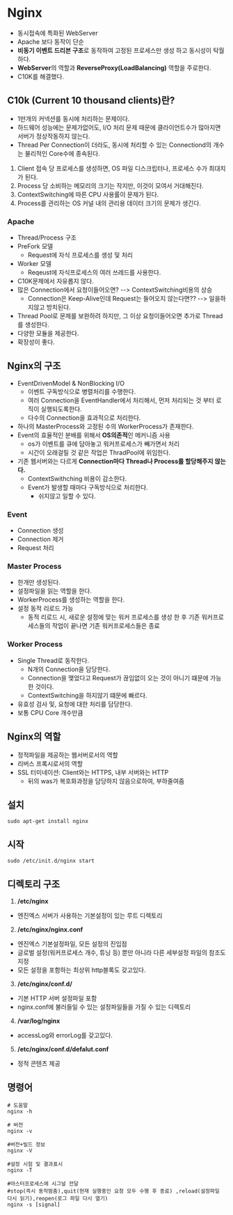 # Nginx
- 동시접속에 특화된 WebServer
- Apache 보다 동작이 단순
- **비동기 이벤트 드리븐 구조**로 동작하여 고정된 프로세스만 생성 하고 동시성이 탁월하다.
- **WebServer**의 역할과 **ReverseProxy(LoadBalancing)** 역할을 주로한다.
- C10K를 해결했다.

## C10k (Current 10 thousand clients)란?
- 1만개의 커넥션를 동시에 처리하는 문제이다.
- 하드웨어 성능에는 문제가없어도, I/O 처리 문제 때문에 클라이언트수가 많아지면 서버가 정상작동하지 않는다.
- Thread Per Connection이 더라도, 동시에 처리할 수 있는 Connectiond의 개수는 물리적인 Core수에 종속된다.

1. Client 접속 당 프로세스를 생성하면, OS 파일 디스크립터나, 프로세스 수가 최대치가 된다.
2. Process 당 소비하는 메모리의 크기는 작지만, 이것이 모여서 거대해진다.
3. ContextSwitching에 따른 CPU 사용률이 문제가 된다.
4. Process를 관리하는 OS 커널 내의 관리용 데이터 크기의 문제가 생긴다.

### Apache
- Thread/Process 구조
- PreFork 모델
  - Request에 자식 프로세스를 생성 및 처리
- Worker 모델
  - Reqeust에 자식프로세스의 여러 쓰레드를 사용한다.
- C10K문제에서 자유롭지 않다.
- 많은 Connection에서 요청이들어오면? --> ContextSwitching비용의 상승
  - Connection은 Keep-Alive인데 Request는 들어오지 않는다면?? --> 일을하지않고 방치된다.
- Thread Pool로 문제를 보완하려 하지만, 그 이상 요청이들어오면 추가로 Thread를 생성한다.
- 다양한 모듈을 제공한다.
- 확장성이 좋다.

## Nginx의 구조
- EventDrivenModel & NonBlocking I/O
  - 이벤트 구독방식으로 병렬처리를 수행한다. 
  - 여러 Connection을 EventHandler에서 처리해서, 먼저 처리되는 것 부터 로직이 실행되도록한다.
  - 다수의 Connection을 효과적으로 처리한다.
- 하나의 MasterProcess와 고정된 수의 WorkerProcess가 존재한다.
- Event의 효율적인 분배를 위해서 **OS의존적**인 메커니즘 사용
  - os가 이벤트를 큐에 담아놓고 워커프로세스가 빼가면서 처리
  - 시간이 오래걸릴 것 같은 작업은 ThradPool에 위임한다.
- 기존 웹서버와는 다르게 **Connection마다 Thread나 Process를 할당해주지 않는다.**
  - ContextSwithching 비용이 감소한다.
  - Event가 발생할 때마다 구독방식으로 처리한다.
    - 쉬지않고 일할 수 있다.

### Event
- Connection 생성
- Connection 제거
- Request 처리

### Master Process
- 한개만 생성된다.
- 설정파일을 읽는 역할을 한다.
- WorkerProcess를 생성하는 역할을 한다.
- 설정 동적 리로드 가능
  - 동적 리로드 시, 새로운 설정에 맞는 워커 프로세스를 생성 한 후 기존 워커프로세스들의 작업이 끝나면 기존 워커프로세스들은 종료

### Worker Process
- Single Thread로 동작한다.
  - N개의 Connection을 담당한다.
  - Connection을 맺었다고 Request가 끊임없이 오는 것이 아니기 떄문에 가능한 것이다.
  - ContextSwitching을 하지않기 떄문에 빠르다.
- 유효성 검사 및, 요청에 대한 처리를 담당한다.
- 보통 CPU Core 개수만큼


## Nginx의 역할
- 정적파일을 제공하는 웹서버로서의 역할
- 리버스 프록시로서의 역할
- SSL 터미네이션: Client와는 HTTPS, 내부 서버와는 HTTP
  - 뒤의 was가 복호화과정을 담당하지 않음으로하여, 부하줄여줌  

## 설치
```shell
sudo apt-get install nginx
```
## 시작
```
sudo /etc/init.d/nginx start
```

## 디렉토리 구조
1. **/etc/nginx** 
- 엔진엑스 서버가 사용하는 기본설정이 있는 루트 디렉토리

2. **/etc/nginx/nginx.conf**
- 엔진엑스 기본설정파일, 모든 설정의 진입점
- 글로벌 설정(워커프로세스 개수, 튜닝 등) 뿐만 아니라 다른 세부설정 파일의 참조도 지정
- 모든 설정을 포함하는 최상위 http블록도 갖고있다.

3. **/etc/nginx/conf.d/**
- 기본 HTTP 서버 설정파일 포함 
- nginx.conf에 불러들일 수 있는 설정파일들을 가질 수 있는 디렉토리 

4. **/var/log/nginx**
- accessLog와 errorLog를 갖고있다.

5. **/etc/nginx/conf.d/defalut.conf**
- 정적 콘텐츠 제공

## 명령어
```shell
# 도움말
nginx -h

# 버전
nginx -v

#버전+빌드 정보
nginx -V

#설정 시험 및 결과표시
nginx -T

#마스터프로세스에 시그널 전달
#stop(즉시 동작멈춤),quit(현재 실행중인 요청 모두 수행 후 종료) ,reload(설정파일 다시 읽기),reopen(로그 파일 다시 열기)
nginx -s [signal]

```
